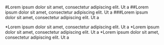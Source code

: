 #Lorem ipsum dolor sit amet, consectetur adipiscing elit. Ut a
##Lorem ipsum dolor sit amet, consectetur adipiscing elit. Ut a
###Lorem ipsum dolor sit amet, consectetur adipiscing elit. Ut a

*Lorem ipsum dolor sit amet, consectetur adipiscing elit. Ut a
*Lorem ipsum dolor sit amet, consectetur adipiscing elit. Ut a
*Lorem ipsum dolor sit amet, consectetur adipiscing elit. Ut a
